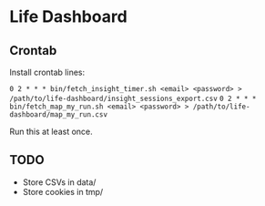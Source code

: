 # Life Dashboard

## Crontab

Install crontab lines:

`0 2 * * * bin/fetch_insight_timer.sh <email> <password> > /path/to/life-dashboard/insight_sessions_export.csv`
`0 2 * * * bin/fetch_map_my_run.sh <email> <password> > /path/to/life-dashboard/map_my_run.csv`

Run this at least once.


## TODO

- Store CSVs in data/
- Store cookies in tmp/
